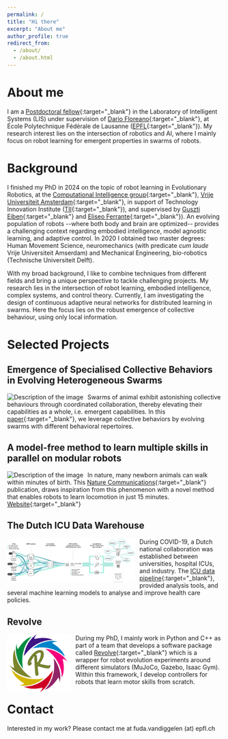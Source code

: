 ```yaml
---
permalink: /
title: "Hi there"
excerpt: "About me"
author_profile: true
redirect_from: 
  - /about/
  - /about.html
---
```

About me
======
I am a [Postdoctoral fellow](https://scholar.google.com/citations?hl=en&user=Xn9iFKsAAAAJ){:target="_blank"} in the Laboratory of Intelligent Systems (LIS) under supervision of [Dario Floreano](https://people.epfl.ch/dario.floreano){:target="_blank"}, at École Polytechnique Fédérale de Lausanne ([EPFL](https://www.epfl.ch/labs/lis/){:target="_blank"}). 
My research interest lies on the intersection of robotics and AI, where I mainly focus on robot learning for emergent properties in swarms of robots.

Background
======
I finished my PhD in 2024 on the topic of robot learning in Evolutionary Robotics, at the [Computational Intelligence group](https://cs.vu.nl/ci/){:target="_blank"}, [Vrije Universiteit Amsterdam](https://vu.nl/nl){:target="_blank"}, in support of Technology Innovation Institute ([TII](https://www.tii.ae/){:target="_blank"}), and supervised by [Guszti Eiben](https://www.cs.vu.nl/~gusz/){:target="_blank"} and [Eliseo Ferrante](https://cs.vu.nl/ci/index.php/dr-eliseo-ferrante/){:target="_blank"}).
An evolving population of robots  --where both body and brain are optimized-- provides a challenging context regarding embodied intelligence, model agnostic learning, and adaptive control.
In 2020 I obtained two master degrees: Human Movement Science, neuromechanics (with predicate _cum laude_ Vrije Universiteit Amserdam) and Mechanical Engineering, bio-robotics (Technische Universiteit Delft).

With my broad background, I like to combine techniques from different fields and bring a unique perspective to tackle challenging projects.
My research lies in the intersection of robot learning, embodied intelligence, complex systems, and control theory.
Currently, I am investigating the design of continuous adaptive neural networks for distributed learning in swarms.
Here the focus lies on the robust emergence of collective behaviour, using only local information.

Selected Projects
======

Emergence of Specialised Collective Behaviors in Evolving Heterogeneous Swarms
-----------

<div style="float: left; margin-right: 10px;">
    <img src="images/swarm.gif" alt="Description of the image" width="300" />
</div>

Swarms of animal exhibit astonishing collective behaviours through coordinated collaboration, thereby elevating their capabilities as a whole, i.e. emergent capabilities. 
In this [paper](https://doi.org/10.1007/978-3-031-70068-2_4){:target="_blank"}, we leverage collective behaviors by evolving swarms with different behavioral repertoires.



A model-free method to learn multiple skills in parallel on modular robots
-----------
<div style="float: left; margin-right: 10px;">
    <img src="images/output.gif" alt="Description of the image" width="300" />
</div>

In nature, many newborn animals can walk within minutes of birth. This [Nature Communications](https://doi.org/10.1038/s41467-024-50131-4){:target="_blank"} publication, draws inspiration from this phenomenon with a novel method that enables robots to learn locomotion in just 15 minutes. [Website](https://fudavd.github.io/multi-skill-learning/){:target="_blank"} 

The Dutch ICU Data Warehouse 
-----------
<div style="float: left; margin-right: 10px;">
    <img src="images/ICU.png" alt="Description of the image" width="300" />
</div>

During COVID-19, a Dutch national collaboration was established between universities, hospital ICUs, and industry. 
The [ICU data pipeline](https://github.com/AmsterdamUMC/AmsterdamUMCdb){:target="_blank"}, provided analysis tools, and several machine learning models to analyse and improve health care policies.

Revolve
------------
<div style="float: left; margin-right: 10px;">
    <img src="images/revolve_cut.png" alt="Description of the image" width="150" />
</div>

During my PhD, I mainly work in Python and C++ as part of a team that develops a software package called [Revolve](https://ci-group.github.io/revolve2/installation/index.html){:target="_blank"} which is a wrapper for robot evolution experiments around different simulators (MuJoCo, Gazebo, Isaac Gym). 
Within this framework, I develop controllers for robots that learn motor skills from scratch. 


Contact
============
Interested in my work? Please contact me at fuda.vandiggelen (at) epfl.ch
